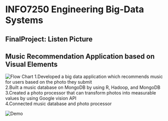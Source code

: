 # INFO7250 Engineering Big-Data Systems
## FinalProject:   Listen Picture
## Music Recommendation Application based on Visual Elements

![Flow Chart](https://github.com/gobackhuoxing/Music-Recommendation-INFO7250/blob/master/flow%20chart.png)
1.Developed a big data application which recommends music for users based on the photo they submit  
2.Built a music database on MongoDB by using R, Hadoop, and MongoDB  
3.Created a photo processor that can transform photos into measurable values by using Google vision API  
4.Connected music database and photo processor  

![Demo](https://github.com/gobackhuoxing/Music-Recommendation-INFO7250/blob/master/demo.jpg)
